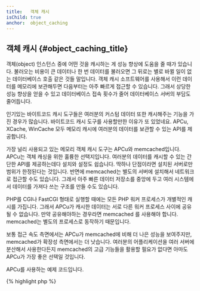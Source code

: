 ```yaml
---
title:   객체 캐시 
isChild: true
anchor:  object_caching
---
```


## 객체 캐시 {#object_caching_title}

객체(object) 인스턴스 중에 어떤 것을 캐시하는 게 성능 향상에 도움을 줄 때가 있습니다. 불러오는 비용이 큰 데이터나 한
번 데이터를 불러오면 그 뒤로는 별로 바뀔 일이 없는 데이터베이스 호출 같은 것들 말입니다. 객체 캐시 소프트웨어를
사용해서 이런 데이터를 메모리에 보관해두면 다음부터는 아주 빠르게 접근할 수 있습니다. 그래서 상당한 성능 향상을 얻을
수 있고 데이터베이스 접속 횟수가 줄어 데이터베이스 서버의 부담도 줄어듭니다.

인기있는 바이트코드 캐시 도구들은 여러분의 커스텀 데이터 또한 캐시해주는 기능을 가진 경우가 많습니다. 바이트코드 캐시
도구를 사용할만한 이유가 또 있었네요. APCu, XCache, WinCache 모두 메모리 캐시에 여러분의 데이터를 보관할 수 있는 API를
제공합니다.

가장 널리 사용되고 있는 메모리 객체 캐시 도구는 APCu와 memcached입니다. APCu는 객체 캐싱을 위한 훌륭한 선택지입니다.
여러분의 데이터를 캐시할 수 있는 간단한 API를 제공하는데다 설치와 설정도 쉽습니다. 딱하나 단점이라면 설치된 서버로만
범위가 한정된다는 것입니다. 반면에 memcached는 별도의 서버에 설치해서 네트워크로 접근할 수도 있습니다. 그래서 아주
빠른 데이터 저장소를 중앙에 두고 여러 시스템에서 데이터를 가져다 쓰는 구조를 만들 수도 있습니다.

PHP를 CGI나 FastCGI 형태로 실행할 때에는 모든 PHP 워커 프로세스가 개별적인 캐시를 가집니다. 그래서 APCu가 캐시한
데이터는 서로 다른 워커 프로세스 사이에 공유될 수 없습니다. 만약 공유해야하는 경우라면 memcached 를 사용해야 합니다.
memcached는 별도의 프로세스로 동작하기 때문입니다.

보통 접근 속도 측면에서는 APCu가 memcached에 비해 더 나은 성능을 보여주지만, memcached가 확장성 측면에서는 더
낫습니다. 여러분의 어플리케이션을 여러 서버에 분산해서 사용한다든지 memcached의 고급 기능들을 활용할 필요가 없다면
아마도 APCu가 가장 좋은 선택일 것입니다.

APCu를 사용하는 예제 코드입니다.

{% highlight php %}
<?php
// 캐시에 'expensive_data'가 저장되어 있는지 확인한다
$data = apc_fetch('expensive_data');
if ($data === false) {
    // 캐시에 저장된 데이터가 없다. 저장했다가 나중에 사용하자.
    apc_add('expensive_data', $data = get_expensive_data());
}

print_r($data);
{% endhighlight %}

PHP 5.5보다 낮은 버전에서는 APC가 객체 캐시와 바이트코드 캐시 기능을 모두 제공했습니다. 하지만 PHP 5.5부터는 
내장된 바이트코드 캐시(OPcache)가 있으므로, APC 프로젝트는 APC의 객체 캐시 기능만을 분리하여 제공하는 APCu라는
프로젝트로 변화하였습니다.

### 인기있는 객체 캐시 도구들에 대해서 더 알아보기

* [APCu](https://github.com/krakjoe/apcu)
* [APC Functions](https://secure.php.net/ref.apc)
* [Memcached](https://memcached.org/)
* [Redis](https://redis.io/)
* [XCache APIs](https://xcache.lighttpd.net/wiki/XcacheApi)
* [WinCache Functions](https://secure.php.net/ref.wincache)
